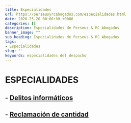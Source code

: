 ```yaml
---
title: Especialidades
url: https://perseusyrcabogados.com/especialidades.html
date: 2020-25-20 00:00:00 +0000
categories: []
description: Especialidades de Perseus & RC Abogados
banner_image: ""
sub_heading: Especialidades de Perseus & RC Abogados
tags:
- Especialidades
slug: ''
keywords: especialidades del despacho
---
```


# ESPECIALIDADES

## - [Delitos informáticos](https://perseusyrcabogados.com/delitos-informaticos.html "Delitos informáticos")

## - [Reclamación de cantidad](https://perseusyrcabogados.com/reclamacion-de-cantidad.html "Reclamación de cantidad")
